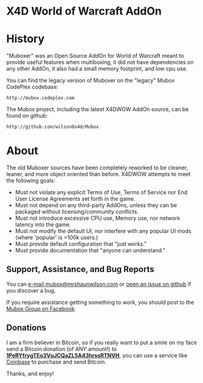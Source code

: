 # X4D World of Warcraft AddOn

# History

"Muboxer" was an Open Source AddOn for World of Warcraft meant to provide useful
features when multiboxing, it did not have dependencies on any other AddOn, it
also had a small memory footprint, and low cpu use.

You can find the legacy version of Muboxer on the "legacy" Mubox CodePlex codebase:
            
	http://mubox.codeplex.com

The Mubox project, including the latest X4DWOW AddOn source, can be found on github:

	http://github.com/wilson0x4d/Mubox


# About

The old Muboxer sources have been completely reworked to be cleaner, leaner, and more 
object oriented than before. X4DWOW attempts to meet the following goals:

* Must not violate any explicit Terms of Use, Terms of Service nor End User License Agreements set forth in the game.
* Must not depend on any third-party AddOns, unless they can be packaged without licensing/community conflicts.
* Must not introduce excessive CPU use, Memory use, nor network latency into the game.
* Must not modify the default UI, nor interfere with any popular UI mods (where 'popular' is >100k users.)
* Must provide default configuration that "just works."
* Must provide documentation that "anyone can understand."


## Support, Assistance, and Bug Reports

You can <a href="mailto:mubox@mrshaunwilson.com">e-mail mubox@mrshaunwilson.com</a> or <a href="https://github.com/wilson0x4d/Mubox">open an issue on github</a> if you discover a bug.

If you require assistance getting something to work, you should post to the <a href="https://www.facebook.com/groups/mubox">Mubox Group on Facebook</a>.

## Donations

I am a firm believer in Bitcoin, so if you really want to put a smile on my face 
send a Bitcoin donation (of ANY amount!) to <b><a href="bitcoin:1PeRYfrygTEo3VuJCQaZL5A43hrssRTNVH">1PeRYfrygTEo3VuJCQaZL5A43hrssRTNVH</a></b>,
you can use a service like <a href="https://www.coinbase.com">Coinbase</a> to purchase 
and send Bitcoin.

Thanks, and enjoy!
